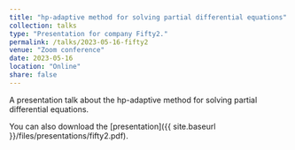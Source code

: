 ```yaml
---
title: "hp-adaptive method for solving partial differential equations"
collection: talks
type: "Presentation for company Fifty2."
permalink: /talks/2023-05-16-fifty2
venue: "Zoom conference"
date: 2023-05-16
location: "Online"
share: false
---
```


A presentation talk about the hp-adaptive method for solving partial differential equations.

You can also download the [presentation]({{ site.baseurl }}/files/presentations/fifty2.pdf).